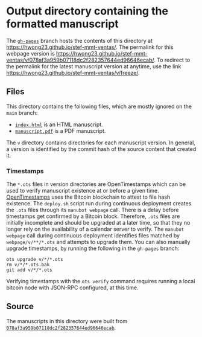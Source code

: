 # Output directory containing the formatted manuscript

The [`gh-pages`](https://github.com/hwong23/stef-mmt-ventas/tree/gh-pages) branch hosts the contents of this directory at <https://hwong23.github.io/stef-mmt-ventas/>.
The permalink for this webpage version is <https://hwong23.github.io/stef-mmt-ventas/v/078af3a959b07118dc2f282357644ed96646ecab/>.
To redirect to the permalink for the latest manuscript version at anytime, use the link <https://hwong23.github.io/stef-mmt-ventas/v/freeze/>.

## Files

This directory contains the following files, which are mostly ignored on the `main` branch:

+ [`index.html`](index.html) is an HTML manuscript.
+ [`manuscript.pdf`](manuscript.pdf) is a PDF manuscript.

The `v` directory contains directories for each manuscript version.
In general, a version is identified by the commit hash of the source content that created it.

### Timestamps

The `*.ots` files in version directories are OpenTimestamps which can be used to verify manuscript existence at or before a given time.
[OpenTimestamps](https://opentimestamps.org/) uses the Bitcoin blockchain to attest to file hash existence.
The `deploy.sh` script run during continuous deployment creates the `.ots` files through its `manubot webpage` call.
There is a delay before timestamps get confirmed by a Bitcoin block.
Therefore, `.ots` files are initially incomplete and should be upgraded at a later time, so that they no longer rely on the availability of a calendar server to verify.
The `manubot webpage` call during continuous deployment identifies files matched by `webpage/v/**/*.ots` and attempts to upgrade them.
You can also manually upgrade timestamps, by running the following in the `gh-pages` branch:

```shell
ots upgrade v/*/*.ots
rm v/*/*.ots.bak
git add v/*/*.ots
```

Verifying timestamps with the `ots verify` command requires running a local bitcoin node with JSON-RPC configured, at this time.

## Source

The manuscripts in this directory were built from
[`078af3a959b07118dc2f282357644ed96646ecab`](https://github.com/hwong23/stef-mmt-ventas/commit/078af3a959b07118dc2f282357644ed96646ecab).
